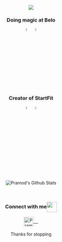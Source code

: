 <p align="center">
<img src="https://www.canva.com/design/DAEnBXbAOBI/Uw61EG2YEm223IOKiYJTlw/view?utm_content=DAEnBXbAOBI&utm_campaign=designshare&utm_medium=link&utm_source=publishsharelink&fbclid=IwAR0iCeEzCQG80cYzenR4B82HmwoJo2f9p3Sa12lP8To0T4lMp57YsPmcVOk">
</p>
<p align="center">
  <h3 align="center">Doing magic at Belo</h3>
  <p align="center">
    <a href="https://belo.app/"><img align="center" src="https://media-exp1.licdn.com/dms/image/C560BAQE-X3IwEXVkKg/company-logo_200_200/0/1610602193232?e=1636588800&v=beta&t=ttObMEYaT9XJIyHS5MlQoNjn7UHTMRoxZdoCTQuRlV0" width="5%"></img></a>
    <a href="https://belo.app/" target=”_blank”><img align="center" src="https://media-exp1.licdn.com/dms/image/C560BAQE-X3IwEXVkKg/company-logo_200_200/0/1610602193232?e=1636588800&v=beta&t=ttObMEYaT9XJIyHS5MlQoNjn7UHTMRoxZdoCTQuRlV0" width="5%"></img></a>
  </p>
</p>
<p align="center">
  <h3 align="center">Creator of StartFit</h3>
  <p align="center">
    <a href="https://www.startfit.tech/"><img align="center" src="https://media-exp1.licdn.com/dms/image/C4E0BAQGvV99snTIvKg/company-logo_200_200/0/1609517465462?e=1636588800&v=beta&t=azewzPgOj4QWKKAubZ4uuXIYHZ21Vh0rudqIlN7Sj3E" width="5%"></img></a>
    <a href="https://www.startfit.tech/" target=”_blank”><img align="center" src="https://media-exp1.licdn.com/dms/image/C4E0BAQGvV99snTIvKg/company-logo_200_200/0/1609517465462?e=1636588800&v=beta&t=azewzPgOj4QWKKAubZ4uuXIYHZ21Vh0rudqIlN7Sj3E" width="5%"></img></a>
  </p>
</p>
<br>
<p align="center">
<img align="center" src="https://github-readme-stats.vercel.app/api?username=JErazo7&count_private=true&theme=default&show_icons=true" alt="Pramod's Github Stats">
</p>
<br>
<div align="center">
  <h3 align="center">Connect with me<img align="center" src="https://github.com/rajput2107/rajput2107/blob/master/Assets/Handshake.gif" height="33px" /></h3> 
</div>
<p align="center">
 <a href="https://www.linkedin.com/in/erazo-josue/" target=”_blank”>
  <img align="center" alt="Pramod's LinkedIn" width="30px" src="https://www.vectorlogo.zone/logos/linkedin/linkedin-icon.svg" /> &nbsp; &nbsp;
 </a>
  <br/>
  <br/>
  Thanks for stopping<br/>
</p>
